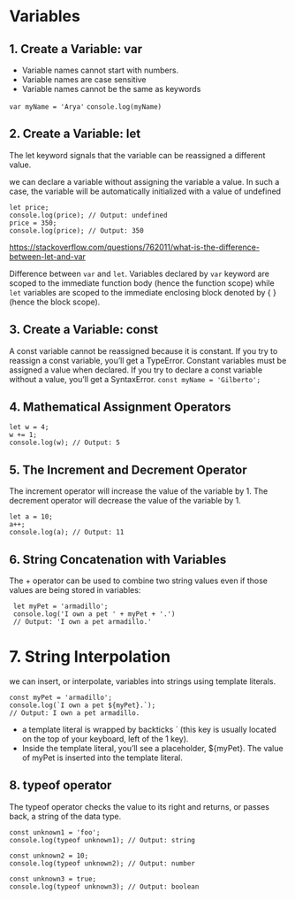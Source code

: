 # Variables

## 1. Create a Variable: var
- Variable names cannot start with numbers.
- Variable names are case sensitive
- Variable names cannot be the same as keywords

`var myName = 'Arya'`
`console.log(myName)`

## 2. Create a Variable: let
The let keyword signals that the variable can be reassigned a different value. 

we can declare a variable without assigning the variable a value. In such a case, the variable will be automatically initialized with a value of undefined
```
let price;
console.log(price); // Output: undefined
price = 350;
console.log(price); // Output: 350
```
https://stackoverflow.com/questions/762011/what-is-the-difference-between-let-and-var

Difference between `var` and `let`.
Variables declared by `var` keyword are scoped to the immediate function body (hence the function scope) while `let` variables are scoped to the immediate enclosing block denoted by { } (hence the block scope).

## 3. Create a Variable: const
 A const variable cannot be reassigned because it is constant. If you try to reassign a const variable, you’ll get a TypeError.
 Constant variables must be assigned a value when declared. If you try to declare a const variable without a value, you’ll get a SyntaxError.
 `const myName = 'Gilberto';`

## 4. Mathematical Assignment Operators
```
let w = 4;
w += 1;
console.log(w); // Output: 5
```

## 5. The Increment and Decrement Operator
The increment operator will increase the value of the variable by 1. The decrement operator will decrease the value of the variable by 1.
```
let a = 10;
a++;
console.log(a); // Output: 11
```

## 6. String Concatenation with Variables
The + operator can be used to combine two string values even if those values are being stored in variables:
```
 let myPet = 'armadillo';
 console.log('I own a pet ' + myPet + '.')
 // Output: 'I own a pet armadillo.'
```

# 7. String Interpolation
we can insert, or interpolate, variables into strings using template literals. 
```
const myPet = 'armadillo';
console.log(`I own a pet ${myPet}.`);
// Output: I own a pet armadillo.
```
- a template literal is wrapped by backticks ` (this key is usually located on the top of your keyboard, left of the 1 key).
- Inside the template literal, you’ll see a placeholder, ${myPet}. The value of myPet is inserted into the template literal.

## 8. typeof operator
The typeof operator checks the value to its right and returns, or passes back, a string of the data type.
```
const unknown1 = 'foo';
console.log(typeof unknown1); // Output: string
 
const unknown2 = 10;
console.log(typeof unknown2); // Output: number
 
const unknown3 = true; 
console.log(typeof unknown3); // Output: boolean
```
